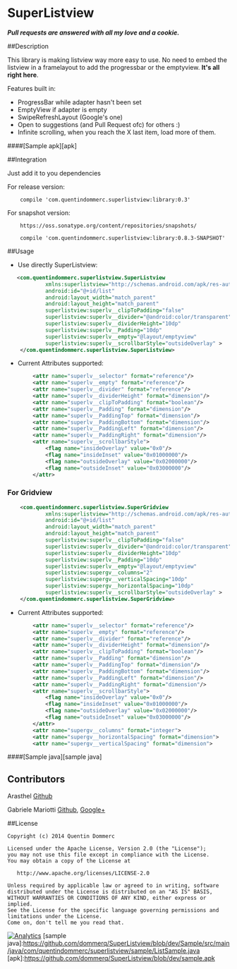 SuperListview
==============

***Pull requests are answered with all my love and a cookie.***


##Description

This library is making listview way more easy to use. No need to embed the listview in a framelayout to add the progressbar or the emptyview. **It's all right here**.

Features built in:
- ProgressBar while adapter hasn't been set
- EmptyView if adapter is empty
- SwipeRefreshLayout (Google's one)
- Open to suggestions (and Pull Request ofc) for others :)
- Infinite scrolling, when you reach the X last item, load more of them.

####[Sample apk][apk]


##Integration

Just add it to you dependencies

For release version:
```
    compile 'com.quentindommerc.superlistview:library:0.3'
```

For snapshot version:
```
    https://oss.sonatype.org/content/repositories/snapshots/
```
```
    compile 'com.quentindommerc.superlistview:library:0.8.3-SNAPSHOT'
```
##Usage

-	Use directly SuperListview:

```xml
   <com.quentindommerc.superlistview.SuperListview
            xmlns:superlistview="http://schemas.android.com/apk/res-auto"
            android:id="@+id/list"
            android:layout_width="match_parent"
            android:layout_height="match_parent"
            superlistview:superlv__clipToPadding="false"
            superlistview:superlv__divider="@android:color/transparent"
            superlistview:superlv__dividerHeight="10dp"
            superlistview:superlv__Padding="10dp"
            superlistview:superlv__empty="@layout/emptyview"
            superlistview:superlv__scrollbarStyle="outsideOverlay" >
    </com.quentindommerc.superlistview.SuperListview>
```

-   Current Attributes supported:
```xml
        <attr name="superlv__selector" format="reference"/>
        <attr name="superlv__empty" format="reference"/>
        <attr name="superlv__divider" format="reference"/>
        <attr name="superlv__dividerHeight" format="dimension"/>
        <attr name="superlv__clipToPadding" format="boolean"/>
        <attr name="superlv__Padding" format="dimension"/>
        <attr name="superlv__PaddingTop" format="dimension"/>
        <attr name="superlv__PaddingBottom" format="dimension"/>
        <attr name="superlv__PaddingLeft" format="dimension"/>
        <attr name="superlv__PaddingRight" format="dimension"/>
        <attr name="superlv__scrollbarStyle">
            <flag name="insideOverlay" value="0x0"/>
            <flag name="insideInset" value="0x01000000"/>
            <flag name="outsideOverlay" value="0x02000000"/>
            <flag name="outsideInset" value="0x03000000"/>
        </attr>
```

### For Gridview
```xml
    <com.quentindommerc.superlistview.SuperGridview
            xmlns:superlistview="http://schemas.android.com/apk/res-auto"
            android:id="@+id/list"
            android:layout_width="match_parent"
            android:layout_height="match_parent"
            superlistview:superlv__clipToPadding="false"
            superlistview:superlv__divider="@android:color/transparent"
            superlistview:superlv__dividerHeight="10dp"
            superlistview:superlv__Padding="10dp"
            superlistview:superlv__empty="@layout/emptyview"
            superlistview:supergv__columns="2"
            superlistview:supergv__verticalSpacing="10dp"
            superlistview:supergv__horizontalSpacing="10dp"
            superlistview:superlv__scrollbarStyle="outsideOverlay" >
    </com.quentindommerc.superlistview.SuperGridview>
```

-   Current Attributes supported:
```xml
        <attr name="superlv__selector" format="reference"/>
        <attr name="superlv__empty" format="reference"/>
        <attr name="superlv__divider" format="reference"/>
        <attr name="superlv__dividerHeight" format="dimension"/>
        <attr name="superlv__clipToPadding" format="boolean"/>
        <attr name="superlv__Padding" format="dimension"/>
        <attr name="superlv__PaddingTop" format="dimension"/>
        <attr name="superlv__PaddingBottom" format="dimension"/>
        <attr name="superlv__PaddingLeft" format="dimension"/>
        <attr name="superlv__PaddingRight" format="dimension"/>
        <attr name="superlv__scrollbarStyle">
            <flag name="insideOverlay" value="0x0"/>
            <flag name="insideInset" value="0x01000000"/>
            <flag name="outsideOverlay" value="0x02000000"/>
            <flag name="outsideInset" value="0x03000000"/>
        </attr>
        <attr name="supergv__columns" format="integer">
        <attr name="supergv__horizontalSpacing" format="dimension">
        <attr name="supergv__verticalSpacing" format="dimension">
```



####[Sample java][sample java]

## Contributors

Arasthel [Github](https://github.com/Arasthel)

Gabriele Mariotti [Github](https://github.com/gabrielemariotti), [Google+](https://plus.google.com/+GabrieleMariotti/posts)


##License

    Copyright (c) 2014 Quentin Dommerc

    Licensed under the Apache License, Version 2.0 (the "License");
    you may not use this file except in compliance with the License.
    You may obtain a copy of the License at

       http://www.apache.org/licenses/LICENSE-2.0

    Unless required by applicable law or agreed to in writing, software
    distributed under the License is distributed on an "AS IS" BASIS,
    WITHOUT WARRANTIES OR CONDITIONS OF ANY KIND, either express or implied.
    See the License for the specific language governing permissions and
    limitations under the License.
    Come on, don't tell me you read that.

[![Analytics](https://ga-beacon.appspot.com/UA-40136896-2/SuperListview/readme)](https://github.com/igrigorik/ga-beacon)
[sample java]:https://github.com/dommerq/SuperListview/blob/dev/Sample/src/main/java/com/quentindommerc/superlistview/sample/ListSample.java
[apk]:https://github.com/dommerq/SuperListview/blob/dev/sample.apk

